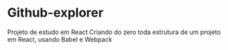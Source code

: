 # Github-explorer
Projeto de estudo em React
Criando do zero toda estrutura de um projeto em React, usando Babel e Webpack
